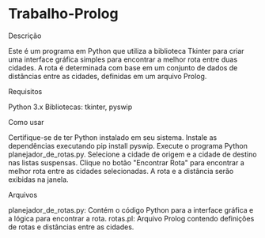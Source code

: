 # Trabalho-Prolog

Descrição

Este é um programa em Python que utiliza a biblioteca Tkinter para criar uma interface gráfica simples para encontrar a melhor rota entre duas cidades. 
A rota é determinada com base em um conjunto de dados de distâncias entre as cidades, definidas em um arquivo Prolog.

Requisitos

Python 3.x
Bibliotecas: tkinter, pyswip

Como usar

Certifique-se de ter Python instalado em seu sistema.
Instale as dependências executando pip install pyswip.
Execute o programa Python planejador_de_rotas.py.
Selecione a cidade de origem e a cidade de destino nas listas suspensas.
Clique no botão "Encontrar Rota" para encontrar a melhor rota entre as cidades selecionadas.
A rota e a distância serão exibidas na janela.

Arquivos

planejador_de_rotas.py: Contém o código Python para a interface gráfica e a lógica para encontrar a rota.
rotas.pl: Arquivo Prolog contendo definições de rotas e distâncias entre as cidades.
